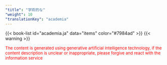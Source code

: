 ```yaml
---
"title": "学術的な"
"weight": 10
"translationKey": "academia"
---
```


{{< book-list id="academia.ja" data="items" color="#7984ad" >}}
{{< warning >}}
<p>
   <font color="red" size="2pt">The content is generated using generative artificial intelligence technology, if the content description is unclear or inappropriate, please forgive and react with the information service</font>
</p>
